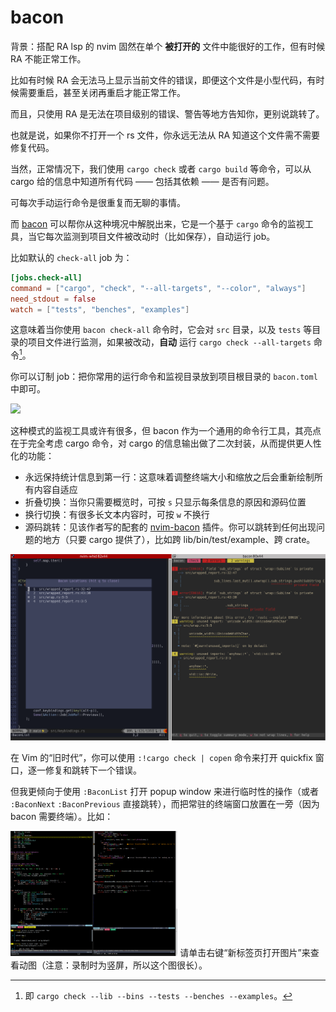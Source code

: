 # bacon

背景：搭配 RA lsp 的 nvim 固然在单个 **被打开的** 文件中能很好的工作，但有时候 RA 不能正常工作。

比如有时候 RA 会无法马上显示当前文件的错误，即便这个文件是小型代码，有时候需要重启，甚至关闭再重启才能正常工作。

而且，只使用 RA 是无法在项目级别的错误、警告等地方告知你，更别说跳转了。

也就是说，如果你不打开一个 rs 文件，你永远无法从 RA 知道这个文件需不需要修复代码。

当然，正常情况下，我们使用 `cargo check` 或者 `cargo build` 等命令，可以从 cargo 给的信息中知道所有代码 —— 包括其依赖 —— 是否有问题。

可每次手动运行命令是很重复而无聊的事情。

而 [bacon] 可以帮你从这种境况中解脱出来，它是一个基于 `cargo` 命令的监视工具，当它每次监测到项目文件被改动时（比如保存），自动运行 job。

[bacon]: https://github.com/Canop/bacon

比如默认的 `check-all` job 为：

```toml
[jobs.check-all]
command = ["cargo", "check", "--all-targets", "--color", "always"]
need_stdout = false
watch = ["tests", "benches", "examples"]
```

这意味着当你使用 `bacon check-all` 命令时，它会对 `src` 目录，以及 `tests` 等目录的项目文件进行监测，如果被改动，**自动** 运行 `cargo check --all-targets` 命令[^all-targets]。

[^all-targets]: 即 `cargo check --lib --bins --tests --benches --examples`。

你可以订制 job：把你常用的运行命令和监视目录放到项目根目录的 `bacon.toml` 中即可。

![](https://github.com/Canop/bacon/blob/main/doc/test.png?raw=true)

这种模式的监视工具或许有很多，但 bacon 作为一个通用的命令行工具，其亮点在于完全考虑 cargo 
命令，对 cargo 的信息输出做了二次封装，从而提供更人性化的功能：
* 永远保持统计信息到第一行：这意味着调整终端大小和缩放之后会重新绘制所有内容自适应
* 折叠切换：当你只需要概览时，可按 `s` 只显示每条信息的原因和源码位置
* 换行切换：有很多长文本内容时，可按 `w` 不换行
* 源码跳转：见该作者写的配套的 [nvim-bacon](https://github.com/Canop/nvim-bacon) 
  插件。你可以跳转到任何出现问题的地方（只要 cargo 提供了），比如跨 lib/bin/test/example、跨 crate。

![](https://github.com/Canop/nvim-bacon/blob/main/doc/list.png?raw=true)

在 Vim 的“旧时代”，你可以使用 `:!cargo check | copen` 命令来打开 quickfix
窗口，逐一修复和跳转下一个错误。

但我更倾向于使用 `:BaconList` 打开 popup window 来进行临时性的操作（或者 `:BaconNext` `:BaconPrevious` 直接跳转），而把常驻的终端窗口放置在一旁（因为 bacon 需要终端）。比如：

<img src="../../pic/nvim-bacon.gif" height="200"/><img src="../../pic/bacon.gif" height="200"/>
请单击右键“新标签页打开图片”来查看动图（注意：录制时为竖屏，所以这个图很长）。

